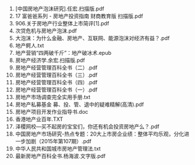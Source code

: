 1. [中国房地产泡沫研究].任宏.扫描版.pdf 
1. 17 富爸爸系列 - 房地产投资指南 财商教育版 扫描版.pdf 
1. 906.关于房地产行业整体上市简评[1].pdf 
1. 次贷危机与房地产泡沫.pdf 
1. 大泡沫：为什么金融、房地产、互联网、能源泡沫对经济有益？.pdf 
1. 地产鳄人.txt 
1. 地产营销“四两破千斤”：地产破冰术.epub 
1. 房地产经济学.余宏.扫描版.pdf 
1. 房地产经营管理百科全书（二）.pdf 
1. 房地产经营管理百科全书（三）.pdf 
1. 房地产经营管理百科全书（四）.pdf 
1. 房地产经营管理百科全书（一）.pdf 
1. 房地产市场调查完全实用手册.txt 
1. 房地产私募基金  募、投、管、退中的疑难精解(高清).pdf 
1. 房地产项目开发作业指导书.doc 
1. 香港地产业百年.TXT 
1. 泽稷网校—买不起房的宝宝们，你还有机会投资房地产么？.pdf 
1. 中国房地产市场研究-热点专题：20大上市房企业绩：整体平均乐观，分化进一步加剧（2015年第107期）.pdf 
1. 中华人民共和国城市房地产管理法.txt 
1. 最新房地产百科全书.杨海波.文字版.pdf 